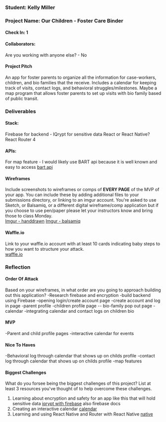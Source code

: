 ### Student: Kelly Miller

### Project Name:  Our Children - Foster Care Binder

#### Check In: 1  

#### Collaborators:  
Are you working with anyone else? - No

#### Project Pitch  
An app for foster parents to organize all the information for case-workers, children, and bio families
that the receive.
Includes a calendar for keeping track of visits, contact logs, and behavioral struggles/milestones.
Maybe a map program that allows foster parents to set up visits with bio family based of public transit.
### Deliverables  

#### Stack:
Firebase for backend - IQrypt for sensitive data
React or React Native?
React Router 4


#### APIs:  
For map feature - I would likely use BART api because it is well known and easy to access
[bart api](http://api.bart.gov/api/sched.aspx?cmd=arrive&orig=ASHB&dest=CIVC&date=now&key=MW9S-E7SL-26DU-VV8V&b=2&a=2&l=1)

#### Wireframes  
Include screenshots to wireframes or comps of **EVERY PAGE** of the MVP of your app. You can include these by adding additional files to your submissions directory, or linking to an imgur account. You're asked to use Sketch, or Balsamiq, or a different digital wireframe/comp application but if you choose to use pen/paper please let your instructors know and bring those to class Monday.  
[Imgur - handdrawn](http://i.imgur.com/Fq5KCEo.png)
[Imgur - balsamiq](http://i.imgur.com/DN1JLlm.png)

#### Waffle.io
Link to your waffle.io account with at least 10 cards indicating baby steps to how you want to structure your attack.  
[waffle.io](https://waffle.io/kellymiller6/our-children)

### Reflection  

#### Order Of Attack  
Based on your wireframes, in what order are you going to approach building out this application?
-Research firebase and encryption
-build backend using Firebase
-opening login/create account page
-create account and log in page
-parent profile
-children profile page -- bio-family pop out page
-calendar
-integrating calendar and contact logs on children bio

#### MVP
-Parent and child profile pages
-interactive calendar for events

#### Nice To Haves   
-Behavioral log through calendar that shows up on childs profile
-contact log through calendar that shows up on childs profile
-map features

#### Biggest Challenges  
What do you forsee being the biggest challenges of this project? List at least 3 resources you've thought of to help overcome these challenges.
1. Learning about encryption and safety for an app like this that will hold sensitive data
[iqrypt with firebase](http://iqrypt.com/blog/2016/05/13/searchable-encryption-applied-to-firebase-database/)
also firebase docs
2. Creating an interactive calendar
[calendar](https://code.tutsplus.com/tutorials/common-react-native-app-layouts-calendar-page--cms-27641)
3. Learning and using React Native and Router with React Native
[native](https://facebook.github.io/react-native/)
